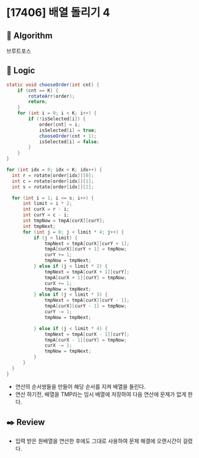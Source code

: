 # [17406] 배열 돌리기 4

## :pushpin: **Algorithm**

브루트포스

## :round_pushpin: **Logic**

```java
static void chooseOrder(int cnt) {
	if (cnt == K) {
		rotateArr(order);
		return;
	}
	for (int i = 0; i < K; i++) {
		if (!isSelected[i]) {
			order[cnt] = i;
			isSelected[i] = true;
			chooseOrder(cnt + 1);
			isSelected[i] = false;
		}
	}
}
  ```
  ```java
for (int idx = 0; idx < K; idx++) {
	int r = rotate[order[idx]][0];
	int c = rotate[order[idx]][1];
	int s = rotate[order[idx]][2];

	for (int i = 1; i <= s; i++) {
		int limit = i * 2;
		int curX = r - i;
		int curY = c - i;
		int tmpNow = tmpA[curX][curY];
		int tmpNext;
		for (int j = 0; j < limit * 4; j++) {
			if (j < limit) {
				tmpNext = tmpA[curX][curY + 1];
				tmpA[curX][curY + 1] = tmpNow;
				curY += 1;
				tmpNow = tmpNext;
			} else if (j < limit * 2) {
				tmpNext = tmpA[curX + 1][curY];
				tmpA[curX + 1][curY] = tmpNow;
				curX += 1;
				tmpNow = tmpNext;
			} else if (j < limit * 3) {
				tmpNext = tmpA[curX][curY - 1];
				tmpA[curX][curY - 1] = tmpNow;
				curY -= 1;
				tmpNow = tmpNext;

			} else if (j < limit * 4) {
				tmpNext = tmpA[curX - 1][curY];
				tmpA[curX - 1][curY] = tmpNow;
				curX -= 1;
				tmpNow = tmpNext;
			}
		}
	}
}
  ```
   - 연산의 순서쌍들을 만들어 해당 순서를 지켜 배열을 돌린다.
   - 연산 하기전, 배열을 TMP라는 임시 배열에 저장하여 다음 연산에 문제가 없게 한다.
  
  
## :black_nib: **Review**
 - 입력 받은 원배열을 연산한 후에도 그대로 사용하여 문제 해결에 오랜시간이 걸렸다.


  
  	

  
